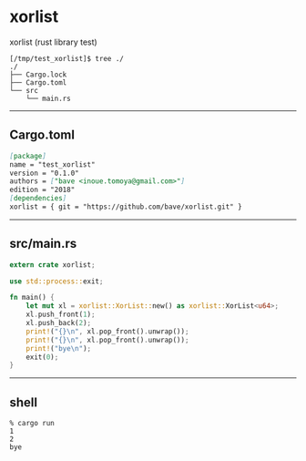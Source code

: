 # xorlist

xorlist (rust library test)

```
[/tmp/test_xorlist]$ tree ./
./
├── Cargo.lock
├── Cargo.toml
└── src
    └── main.rs
```
---

## Cargo.toml

```markdown
[package]
name = "test_xorlist"
version = "0.1.0"
authors = ["bave <inoue.tomoya@gmail.com>"]
edition = "2018"
[dependencies]
xorlist = { git = "https://github.com/bave/xorlist.git" }
```

---

## src/main.rs
```rust
extern crate xorlist;

use std::process::exit;

fn main() {
    let mut xl = xorlist::XorList::new() as xorlist::XorList<u64>;
    xl.push_front(1);
    xl.push_back(2);
    print!("{}\n", xl.pop_front().unwrap());
    print!("{}\n", xl.pop_front().unwrap());
    print!("bye\n");
    exit(0);
}
```

---

## shell

```shell
% cargo run
1
2
bye
```

